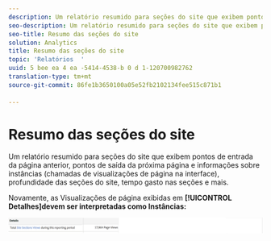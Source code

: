 ```yaml
---
description: Um relatório resumido para seções do site que exibem pontos de entrada da página anterior, pontos de saída da próxima página e informações sobre instâncias (chamadas de visualizações de página na interface), profundidade das seções do site, tempo gasto nas seções e mais.
seo-description: Um relatório resumido para seções do site que exibem pontos de entrada da página anterior, pontos de saída da próxima página e informações sobre instâncias (chamadas de visualizações de página na interface), profundidade das seções do site, tempo gasto nas seções e mais.
seo-title: Resumo das seções do site
solution: Analytics
title: Resumo das seções do site
topic: 'Relatórios  '
uuid: 5 bee ea 4 ea -5414-4538-b 0 d 1-120700982762
translation-type: tm+mt
source-git-commit: 86fe1b3650100a05e52fb2102134fee515c871b1

---
```



# Resumo das seções do site

Um relatório resumido para seções do site que exibem pontos de entrada da página anterior, pontos de saída da próxima página e informações sobre instâncias (chamadas de visualizações de página na interface), profundidade das seções do site, tempo gasto nas seções e mais.

Novamente, as Visualizações de página exibidas em **[!UICONTROL Detalhes]devem ser interpretadas como Instâncias:**

![](assets/site_sec_summ.png)

